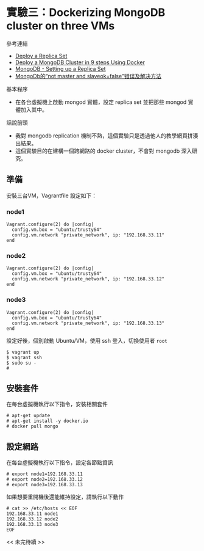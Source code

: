 # 實驗三：Dockerizing MongoDB cluster on three VMs

參考連結
- [Deploy a Replica Set](https://docs.mongodb.org/manual/tutorial/deploy-replica-set/)
- [Deploy a MongoDB Cluster in 9 steps Using Docker](https://medium.com/@gargar454/deploy-a-mongodb-cluster-in-steps-9-using-docker-49205e231319#.tuztjshnt)
- [MongoDB - Setting up a Replica Set](https://gist.github.com/leommoore/6742850)
- [MongoDb的“not master and slaveok=false”错误及解决方法](http://www.blogdaren.com/m/?post=2158)

基本程序
- 在各台虛擬機上啟動 mongod 實體，設定 replica set 並把那些 mongod 實體加入其中。

話說前頭
- 我對 mongodb replication 機制不熟，這個實驗只是透過他人的教學網頁拼湊出結果。
- 這個實驗目的在建構一個跨網路的 docker cluster，不會對 mongodb 深入研究。

## 準備

安裝三台VM，Vagrantfile 設定如下：

### node1
```
Vagrant.configure(2) do |config|
  config.vm.box = "ubuntu/trusty64"
  config.vm.network "private_network", ip: "192.168.33.11"
end
```

### node2
```
Vagrant.configure(2) do |config|
  config.vm.box = "ubuntu/trusty64"
  config.vm.network "private_network", ip: "192.168.33.12"
end
```

### node3
```
Vagrant.configure(2) do |config|
  config.vm.box = "ubuntu/trusty64"
  config.vm.network "private_network", ip: "192.168.33.13"
end
```

設定好後，個別啟動 Ubuntu/VM，使用 ssh 登入，切換使用者 ```root```
```
$ vagrant up
$ vagrant ssh
$ sudo su -
#
```

## 安裝套件

在每台虛擬機執行以下指令，安裝相關套件
```
# apt-get update
# apt-get install -y docker.io
# docker pull mongo
```

## 設定網路

在每台虛擬機執行以下指令，設定各節點資訊
```
# export node1=192.168.33.11
# export node2=192.168.33.12
# export node3=192.168.33.13
```

如果想要重開機後還能維持設定，請執行以下動作
```
# cat >> /etc/hosts << EOF
192.168.33.11 node1
192.168.33.12 node2
192.168.33.13 node3
EOF
```


<< 未完待續 >>
